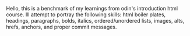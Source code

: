 Hello, this is a benchmark of my learnings from odin's introduction html course. Ill attempt to portray the following skills: html boiler plates, headings, paragraphs, bolds, italics, ordered/unordered lists, images, alts, hrefs, anchors, and proper commit messages.
